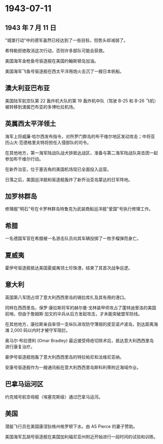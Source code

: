 # 1943-07-11

## 1943 年 7 月 11 日

"城堡行动"中的德军虽然已经达到了一些目标，但势头却减弱了。

希特勒拒绝取消这次行动，否则许多部队可能会获救。

美国海军金枪鱼号驱逐舰在美国约翰斯顿岛加油。

美国海军飞鱼号驱逐舰在西太平洋用炮火击沉了一艘日本帆船。

## 澳大利亚巴布亚

美国陆军航空队第 22 轰炸机大队的第 19 轰炸机中队（驾驶 B-25 和 B-26
飞机）被转移到澳属巴布亚的多博杜拉机场。

## 英属西太平洋领土

海军上将威廉·哈尔西发布指令，对所罗门群岛的布干维尔地区发动攻击；中将亚历山大·范德格里夫特将担任入侵部队的司令。

在其他地方，第一海军陆战队战犬排抵达战区，准备与第二海军陆战队突击团一起参加布干维尔行动。

在新乔治亚，位于塞吉角的美国机场现已全面投入运营。

日落之后，美国巡洋舰和驱逐舰轰炸了新乔治亚岛蒙达的日军阵地。

## 加罗林群岛

修理舰"明石"号在卡罗林群岛特鲁克为武装商船巡洋舰"爱国"号执行修理工作。

## 希腊

一名德国军官在希腊被一名游击队员向其车辆投掷了一枚手榴弹而身亡。

## 夏威夷

霍伊号驱逐舰抵达美国夏威夷领土珍珠港，结束了其首次战争巡逻。

## 意大利

英国第八军团占领了意大利西西里岛的锡拉库扎及其有用的港口。

同样在西西里岛，保罗·康拉斯将军的赫尔曼·戈林装甲师攻占了蓬特迪里洛的美国前哨，但由于詹姆斯·加文的伞兵从后方发起攻击，才未能突破盟军防线。

在其他地方，康拉斯亲自率领一支纵队进攻防守薄弱的皮亚诺卢波岛，到达距离海滩
2,000 码以内时才被守军阻拦。

奥马尔·布拉德利 (Omar Bradley)
最近接受痔疮切除术后，抵达意大利西西里岛进行康复治疗。

豪伊号驱逐舰炮轰了意大利西西里岛的特拉帕尼和法维尼亚纳。

安康号驱逐舰作为一艘通讯船在意大利西西里岛斯科利蒂附近海域作业。

## 巴拿马运河区

约克城号航空母舰（埃塞克斯级）通过巴拿马运河。

## 美国

潜艇飞行员在美国康涅狄格州格罗顿下水。由 AS Pierce 的妻子赞助。

美国海军瓦胡号驱逐舰在美国加利福尼亚州附近开始进行一段时间的试验和训练。


